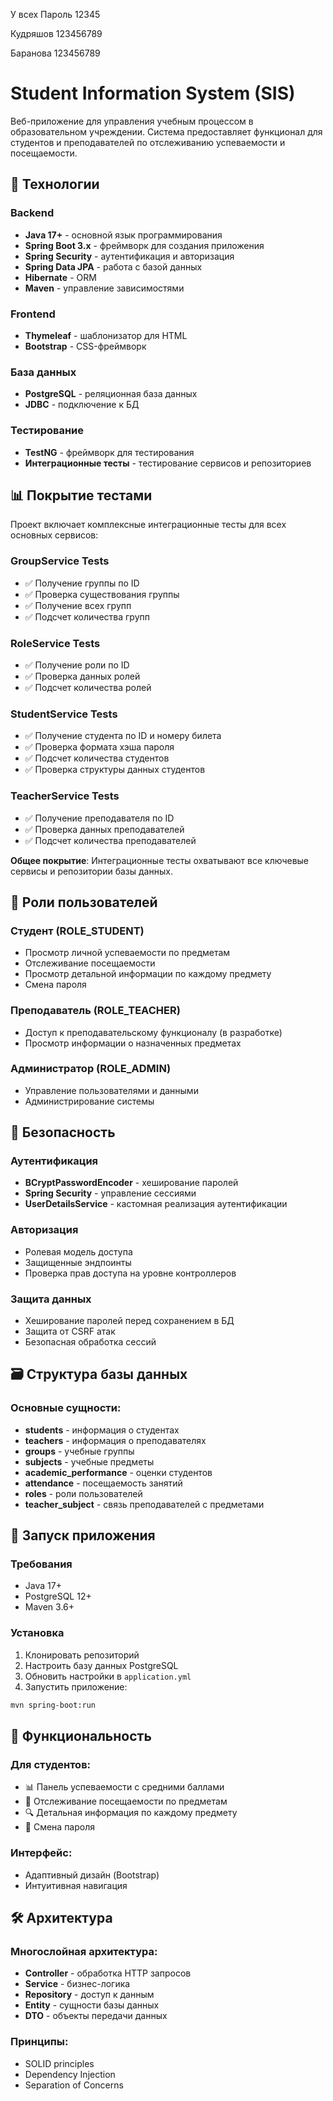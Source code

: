 У всех Пароль 12345

Кудряшов 123456789

Баранова 123456789

# Student Information System (SIS)

Веб-приложение для управления учебным процессом в образовательном учреждении. Система предоставляет функционал для студентов и преподавателей по отслеживанию успеваемости и посещаемости.

## 🚀 Технологии

### Backend
- **Java 17+** - основной язык программирования
- **Spring Boot 3.x** - фреймворк для создания приложения
- **Spring Security** - аутентификация и авторизация
- **Spring Data JPA** - работа с базой данных
- **Hibernate** - ORM
- **Maven** - управление зависимостями

### Frontend
- **Thymeleaf** - шаблонизатор для HTML
- **Bootstrap** - CSS-фреймворк

### База данных
- **PostgreSQL** - реляционная база данных
- **JDBC** - подключение к БД

### Тестирование
- **TestNG** - фреймворк для тестирования
- **Интеграционные тесты** - тестирование сервисов и репозиториев

## 📊 Покрытие тестами

Проект включает комплексные интеграционные тесты для всех основных сервисов:

### GroupService Tests
- ✅ Получение группы по ID
- ✅ Проверка существования группы
- ✅ Получение всех групп
- ✅ Подсчет количества групп

### RoleService Tests
- ✅ Получение роли по ID
- ✅ Проверка данных ролей
- ✅ Подсчет количества ролей

### StudentService Tests
- ✅ Получение студента по ID и номеру билета
- ✅ Проверка формата хэша пароля
- ✅ Подсчет количества студентов
- ✅ Проверка структуры данных студентов

### TeacherService Tests
- ✅ Получение преподавателя по ID
- ✅ Проверка данных преподавателей
- ✅ Подсчет количества преподавателей

**Общее покрытие**: Интеграционные тесты охватывают все ключевые сервисы и репозитории базы данных.

## 👥 Роли пользователей

### Студент (ROLE_STUDENT)
- Просмотр личной успеваемости по предметам
- Отслеживание посещаемости
- Просмотр детальной информации по каждому предмету
- Смена пароля

### Преподаватель (ROLE_TEACHER)
- Доступ к преподавательскому функционалу (в разработке)
- Просмотр информации о назначенных предметах

### Администратор (ROLE_ADMIN)
- Управление пользователями и данными
- Администрирование системы

## 🔐 Безопасность

### Аутентификация
- **BCryptPasswordEncoder** - хеширование паролей
- **Spring Security** - управление сессиями
- **UserDetailsService** - кастомная реализация аутентификации

### Авторизация
- Ролевая модель доступа
- Защищенные эндпоинты
- Проверка прав доступа на уровне контроллеров

### Защита данных
- Хеширование паролей перед сохранением в БД
- Защита от CSRF атак
- Безопасная обработка сессий

## 🗃️ Структура базы данных

### Основные сущности:
- **students** - информация о студентах
- **teachers** - информация о преподавателях
- **groups** - учебные группы
- **subjects** - учебные предметы
- **academic_performance** - оценки студентов
- **attendance** - посещаемость занятий
- **roles** - роли пользователей
- **teacher_subject** - связь преподавателей с предметами

## 🚀 Запуск приложения

### Требования
- Java 17+
- PostgreSQL 12+
- Maven 3.6+

### Установка
1. Клонировать репозиторий
2. Настроить базу данных PostgreSQL
3. Обновить настройки в `application.yml`
4. Запустить приложение:

```bash
mvn spring-boot:run
```

## 📱 Функциональность

### Для студентов:
- 📊 Панель успеваемости с средними баллами
- 📅 Отслеживание посещаемости по предметам
- 🔍 Детальная информация по каждому предмету
- 🔐 Смена пароля

### Интерфейс:
- Адаптивный дизайн (Bootstrap)
- Интуитивная навигация

## 🛠️ Архитектура

### Многослойная архитектура:
- **Controller** - обработка HTTP запросов
- **Service** - бизнес-логика
- **Repository** - доступ к данным
- **Entity** - сущности базы данных
- **DTO** - объекты передачи данных

### Принципы:
- SOLID principles
- Dependency Injection
- Separation of Concerns
